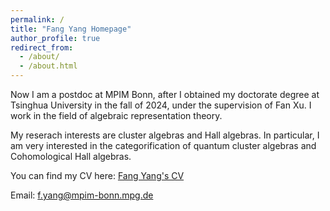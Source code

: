 ```yaml
---
permalink: /
title: "Fang Yang Homepage"
author_profile: true
redirect_from: 
  - /about/
  - /about.html
---
```


Now I am a postdoc at MPIM Bonn, after I obtained my doctorate degree at Tsinghua University in the fall of 2024, under the supervision of Fan Xu. I work in the field of algebraic representation theory.

My reserach interests are cluster algebras and Hall algebras. In particular, I am very interested in the categorification of quantum cluster algebras and Cohomological Hall algebras. 

You can find my CV here: [Fang Yang's CV](../files/CV_FangYang.pdf)

Email: f.yang@mpim-bonn.mpg.de

